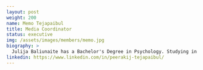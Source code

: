 ```yaml
---
layout: post
weight: 200
name: Memo Tejapaibul
title: Media Coordinator
status: executive
img: /assets/images/members/memo.jpg
biography: >
  Julija Baliunaite has a Bachelor's Degree in Psychology. Studying in Lithuania and in Spain, volunteering with kids and also in students' organizations helped her to develop strong communication skills. Internship in organizational psychology and working in a marketing department of Students' representation organization helped her to develop strong public relations and marketing skills. Julija is fascinated about empowering her knowledge in a field of technologies and entrepreneurship. 
linkedin: https://www.linkedin.com/in/peerakij-tejapaibul/
---
```

